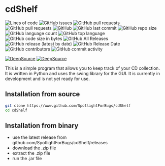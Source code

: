 # cdShelf
 
![Lines of code](https://tokei.rs/b1/github/SpotlightForBugs/cdshelf?)
![GitHub issues](https://img.shields.io/github/issues/SpotlightForBugs/cdshelf?)
![GitHub pull requests](https://img.shields.io/github/issues-pr/SpotlightForBugs/cdshelf?)
![GitHub pull requests](https://img.shields.io/github/issues-pr-closed/SpotlightForBugs/cdshelf?)
![GitHub](https://img.shields.io/github/license/SpotlightForBugs/cdshelf?)
![GitHub last commit](https://img.shields.io/github/last-commit/SpotlightForBugs/cdshelf?)
![GitHub repo size](https://img.shields.io/github/repo-size/SpotlightForBugs/cdshelf?)
![GitHub language count](https://img.shields.io/github/languages/count/SpotlightForBugs/cdshelf?)
![GitHub top language](https://img.shields.io/github/languages/top/SpotlightForBugs/cdshelf?)
![GitHub code size in bytes](https://img.shields.io/github/languages/code-size/SpotlightForBugs/cdshelf?)
![GitHub All Releases](https://img.shields.io/github/downloads/SpotlightForBugs/cdshelf/total)
![GitHub release (latest by date)](https://img.shields.io/github/v/release/SpotlightForBugs/cdshelf?)
![GitHub Release Date](https://img.shields.io/github/release-date/SpotlightForBugs/cdshelf?)
![GitHub contributors](https://img.shields.io/github/contributors/SpotlightForBugs/cdshelf?)
![GitHub commit activity](https://img.shields.io/github/commit-activity/m/SpotlightForBugs/cdshelf?)










[![DeepSource](https://deepsource.io/gh/SpotlightForBugs/cdShelf.svg/?label=active+issues&show_trend=true&token=TmjgsVPYZ8WVKONETE23T6t-)](https://deepsource.io/gh/SpotlightForBugs/cdShelf/?ref=repository-badge)
[![DeepSource](https://deepsource.io/gh/SpotlightForBugs/cdShelf.svg/?label=resolved+issues&show_trend=true&token=TmjgsVPYZ8WVKONETE23T6t-)](https://deepsource.io/gh/SpotlightForBugs/cdShelf/?ref=repository-badge)


This is a simple program that allows you to keep track of your CD collection. 
It is written in Python and uses the swing library for the GUI.
 It is currently in development and is not yet ready for use.

## Installation from source
```bash
git clone https://www.github.com/SpotlightForBugs/cdShelf
cd cdShelf


```

## Installation from binary

- use the latest release from github.com/SpotlightForBugs/cdShelf/releases
- download the .zip file
- extract the .zip file
- run the .jar file




